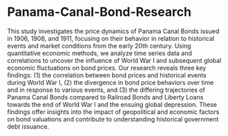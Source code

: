 # Panama-Canal-Bond-Research

This study investigates the price dynamics of Panama Canal Bonds issued in 1906, 1908, and 1911, focusing
on their behavior in relation to historical events and market conditions from the early 20th century. Using
quantitative economic methods, we analyze time series data and correlations to uncover the influence of World
War I and subsequent global economic fluctuations on bond prices. Our research reveals three key findings:
(1) the correlation between bond prices and historical events during World War I, (2) the divergence in bond
price behaviors over time and in response to various events, and (3) the differing trajectories of Panama Canal
Bonds compared to Railroad Bonds and Liberty Loans towards the end of World War I and the ensuing global
depression. These findings offer insights into the impact of geopolitical and economic factors on bond valuations
and contribute to understanding historical government debt issuance.
